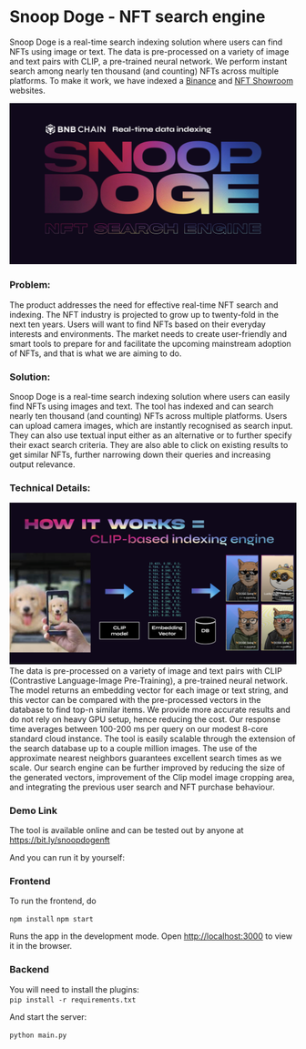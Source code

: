 # Snoop Doge - NFT search engine 

Snoop Doge is a real-time search indexing solution where users can find NFTs using image or text. The data is pre-processed on a variety of image and text pairs with CLIP, a pre-trained neural network. We perform instant search among nearly ten thousand (and counting) NFTs across multiple platforms.
To make it work, we have indexed a [Binance](https://www.binance.com/en/nft/home) and [NFT Showroom](https://nftshowroom.com/) websites.

![](https://github.com/FrankSandqvist/junction-binance-nft/blob/main/assets/nft-snoopdoge.001.jpeg)


### Problem:
The product addresses the need for effective real-time NFT search and indexing. The NFT industry is projected to grow up to twenty-fold in the next ten years. Users will want to find NFTs based on their everyday interests and environments. The market needs to create user-friendly and smart tools to prepare for and facilitate the upcoming mainstream adoption of NFTs, and that is what we are aiming to do.  

### Solution:
Snoop Doge is a real-time search indexing solution where users can easily find NFTs using images and text. The tool has indexed and can search nearly ten thousand (and counting) NFTs across multiple platforms. Users can upload camera images, which are instantly recognised as search input. They can also use textual input either as an alternative or to further specify their exact search criteria. They are also able to click on existing results to get similar NFTs, further narrowing down their queries and increasing output relevance.

### Technical Details:
![](https://github.com/FrankSandqvist/junction-binance-nft/blob/main/assets/nft-snoopdoge.002.jpeg)
The data is pre-processed on a variety of image and text pairs with CLIP (Contrastive Language-Image Pre-Training), a pre-trained neural network. The model returns an embedding vector for each image or text string, and this vector can be compared with the pre-processed vectors in the database to find top-n similar items. We provide more accurate results and do not rely on heavy GPU setup, hence reducing the cost. Our response time averages between 100-200 ms per query on our modest 8-core standard cloud instance. The tool is easily scalable through the extension of the search database up to a couple million images. The use of the approximate nearest neighbors guarantees excellent search times as we scale. Our search engine can be further improved by reducing the size of the generated vectors, improvement of the Clip model image cropping area, and integrating the previous user search and NFT purchase behaviour. 

### Demo Link
The tool is available online and can be tested out by anyone at https://bit.ly/snoopdogenft

And you can run it by yourself:

### Frontend

To run the frontend, do

`npm install`
`npm start`

Runs the app in the development mode. Open [http://localhost:3000](http://localhost:3000) to view it in the browser.

### Backend

You will need to install the plugins:  
`pip install -r requirements.txt`

And start the server:

`python main.py`
